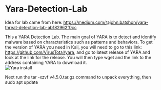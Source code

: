 # Yara-Detection-Lab
Idea for lab came from here: https://medium.com/@john.batshon/yara-threat-detection-lab-ab182962f0cc  

This a YARA Detection Lab. The main goal of YARA is to detect and identify malware based on characteristics such as patterns and behaviors. To get the version of YARA you need in Kali, you will need to go to this link: https://github.com/VirusTotal/yara, and go to latest release of YARA and look at the link for the release. You will then type wget and the link to the address containing YARA to download it.   
![Yara install](https://github.com/JWT890/Yara-Detection-Lab/assets/95875505/dca89ca2-303c-4d54-9519-a971bd99b139)  

Next run the tar -xzvf v4.5.0.tar.gz command to unpack everything, then sudo apt update
